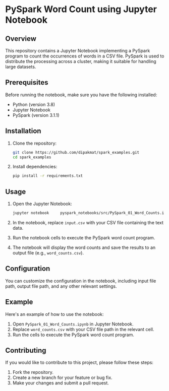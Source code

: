 # PySpark Word Count using Jupyter Notebook

## Overview

This repository contains a Jupyter Notebook implementing a PySpark program to count the occurrences of words in a CSV file. PySpark is used to distribute the processing across a cluster, making it suitable for handling large datasets.

## Prerequisites

Before running the notebook, make sure you have the following installed:

- Python (version 3.8)
- Jupyter Notebook
- PySpark (version 3.1.1)
  
## Installation

1. Clone the repository:

   ```bash
   git clone https://github.com/dipakmat/spark_examples.git
   cd spark_examples
   ```

2. Install dependencies:

   ```bash
   pip install -r requirements.txt
   ```

## Usage

1. Open the Jupyter Notebook:

   ```bash
   jupyter notebook     pyspark_notebooks/src/PySpark_01_Word_Counts.ipynb
   ```

2. In the notebook, replace `input.csv` with your CSV file containing the text data.

3. Run the notebook cells to execute the PySpark word count program.

4. The notebook will display the word counts and save the results to an output file (e.g., `word_counts.csv`).

## Configuration

You can customize the configuration in the notebook, including input file path, output file path, and any other relevant settings.

## Example

Here's an example of how to use the notebook:

1. Open `PySpark_01_Word_Counts.ipynb` in Jupyter Notebook.
2. Replace `word_counts.csv` with your CSV file path in the relevant cell.
3. Run the cells to execute the PySpark word count program.

## Contributing

If you would like to contribute to this project, please follow these steps:

1. Fork the repository.
2. Create a new branch for your feature or bug fix.
3. Make your changes and submit a pull request.
